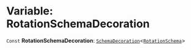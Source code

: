 # Variable: RotationSchemaDecoration

`Const` **RotationSchemaDecoration**: [`SchemaDecoration`](/auto-docs/fixed-layout-editor/interfaces/SchemaDecoration-1.md)<[`RotationSchema`](/auto-docs/fixed-layout-editor/types/RotationSchema.md)>
